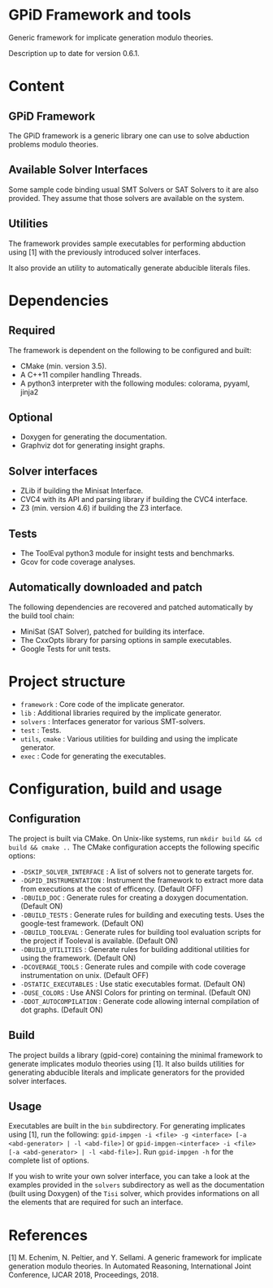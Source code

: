 # GPiD Framework and tools #

Generic framework for implicate generation modulo theories.

Description up to date for version 0.6.1.

# Content #

## GPiD Framework ##

The GPiD framework is a generic library one can use to solve abduction
problems modulo theories.

## Available Solver Interfaces ##

Some sample code binding usual SMT Solvers or SAT Solvers to it are
also provided. They assume that those solvers are available on the system.

## Utilities ##

The framework provides sample executables for performing
abduction using [1] with the previously introduced solver interfaces.

It also provide an utility to automatically generate abducible literals files. 

# Dependencies

## Required ##

The framework is dependent on the following to be configured and
built:

- CMake (min. version 3.5).
- A C++11 compiler handling Threads.
- A python3 interpreter with the following modules: colorama, pyyaml, jinja2

## Optional ##

- Doxygen for generating the documentation.
- Graphviz dot for generating insight graphs.

## Solver interfaces ##

- ZLib if building the Minisat Interface.
- CVC4 with its API and parsing library if building the CVC4
interface.
- Z3 (min. version 4.6) if building the Z3 interface.

## Tests ##

- The ToolEval python3 module for insight tests and benchmarks.
- Gcov for code coverage analyses. 

## Automatically downloaded and patch ##

The following dependencies are recovered and patched automatically by
the build tool chain:

- MiniSat (SAT Solver), patched for building its interface.
- The CxxOpts library for parsing options in sample executables.
- Google Tests for unit tests.

# Project structure #

 - ```framework``` : Core code of the implicate generator.
 - ```lib``` : Additional libraries required by the implicate generator.
 - ```solvers``` : Interfaces generator for various SMT-solvers.
 - ```test``` : Tests.
 - ```utils```, ```cmake``` : Various utilities for building and using the implicate
 generator.
 - ```exec``` : Code for generating the executables.

# Configuration, build and usage #

## Configuration ##

The project is built via CMake.
On Unix-like systems, run ```mkdir build && cd build && cmake ..```
The CMake configuration accepts the following specific options:

- ```-DSKIP_SOLVER_INTERFACE``` : A list of solvers not to generate targets
 for. 
- ```-DGPID_INSTRUMENTATION``` : Instrument the framework to extract
 more data from executions at the cost of efficency.  (Default OFF)
- ```-DBUILD_DOC``` : Generate rules for creating a doxygen documentation.  (Default ON)
- ```-DBUILD_TESTS``` : Generate rules for building and executing
   tests. Uses the google-test framework. (Default ON)
- ```-DBUILD_TOOLEVAL``` : Generate rules for building tool
 evaluation scripts for the project if Tooleval is available.  (Default ON)
- ```-DBUILD_UTILITIES``` : Generate rules for building additional
 utilities for using the framework.  (Default ON)
- ```-DCOVERAGE_TOOLS``` : Generate rules and compile with code
 coverage instrumentation on unix.  (Default OFF)
- ```-DSTATIC_EXECUTABLES``` : Use static executables format.  (Default ON)
- ```-DUSE_COLORS``` : Use ANSI Colors for printing on terminal.  (Default ON)
- ```-DDOT_AUTOCOMPILATION``` : Generate code allowing internal
 compilation of dot graphs.  (Default ON)

## Build ##

The project builds a library (gpid-core) containing the minimal
framework to generate implicates modulo theories using [1].
It also builds utilities for generating abducible literals and
implicate generators for the provided solver interfaces.

## Usage ##

Executables are built in the ```bin``` subdirectory.
For generating implicates using [1], run the following:
```gpid-impgen -i <file> -g <interface> [-a <abd-generator> | -l <abd-file>]```
or 
```gpid-impgen-<interface> -i <file> [-a <abd-generator> | -l <abd-file>]```.
Run ```gpid-impgen -h``` for the complete list of options.

If you wish to write your own solver interface, you can take a look at
the examples provided in the ```solvers``` subdirectory as well as the
documentation (built using Doxygen) of the ```Tisi``` solver, which
provides informations on all the elements that are required for such
an interface.

# References #

[1] M. Echenim, N. Peltier, and Y. Sellami. A generic framework for implicate generation modulo theories. In Automated Reasoning, International Joint Conference, IJCAR 2018, Proceedings, 2018.
